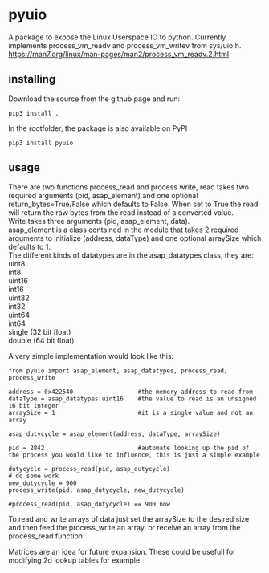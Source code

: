 # pyuio
A package to expose the Linux Userspace IO to python. Currently implements process_vm_readv and process_vm_writev from sys/uio.h.\
https://man7.org/linux/man-pages/man2/process_vm_readv.2.html

## installing

Download the source from the github page and run: 
```
pip3 install .
```
In the rootfolder, the package is also available on PyPI
```
pip3 install pyuio
```

## usage

There are two functions process_read and process write, read takes two required arguments (pid, asap_element) and one optional return_bytes=True/False which defaults to False. When set to True the read will return the raw bytes from the read instead of a converted value. \
Write takes three arguments (pid, asap_element, data).\
asap_element is a class contained in the module that takes 2 required arguments to initialize (address, dataType) and one optional arraySize which defaults to 1.\
The different kinds of datatypes are in the asap_datatypes class, they are: \
uint8 \
int8 \
uint16 \
int16 \
uint32 \
int32 \
uint64 \
int64 \
single (32 bit float) \
double (64 bit float)

A very simple implementation would look like this:

```
from pyuio import asap_element, asap_datatypes, process_read, process_write

address = 0x422540                  #the memory address to read from
dataType = asap_datatypes.uint16    #the value to read is an unsigned 16 bit integer
arraySize = 1                       #it is a single value and not an array

asap_dutycycle = asap_element(address, dataType, arraySize)

pid = 2842                          #automate looking up the pid of the process you would like to influence, this is just a simple example

dutycycle = process_read(pid, asap_dutycycle)
# do some work
new_dutycycle = 900
process_write(pid, asap_dutycycle, new_dutycycle)

#process_read(pid, asap_dutycycle) == 900 now
```

To read and write arrays of data just set the arraySize to the desired size and then feed the process_write an array. or receive an array from the process_read function.

Matrices are an idea for future expansion. These could be usefull for modifying 2d lookup tables for example.